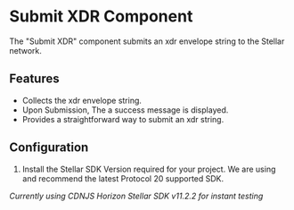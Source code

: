 # Submit XDR Component

The "Submit XDR" component submits an xdr envelope string to the Stellar network.

## Features

- Collects the xdr envelope string.
- Upon Submission, The a success message is displayed.
- Provides a straightforward way to submit an xdr string.

## Configuration

1. Install the Stellar SDK Version required for your project. We are using and recommend the latest Protocol 20 supported SDK.

*Currently using CDNJS Horizon Stellar SDK v11.2.2 for instant testing*